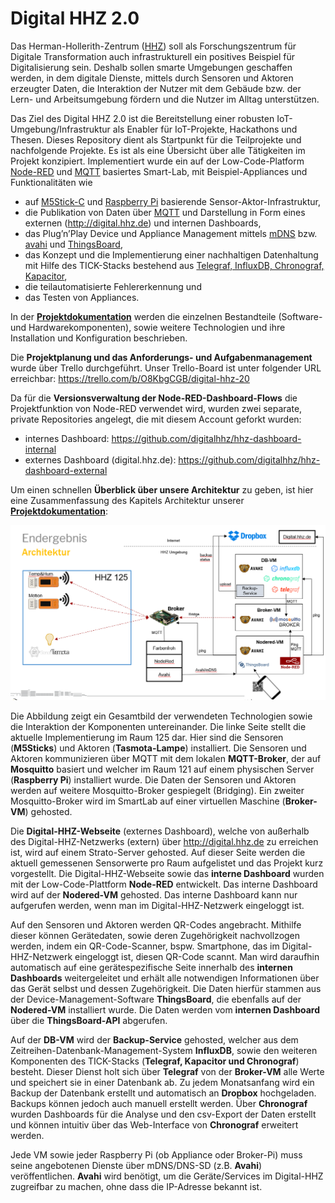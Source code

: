 # Digital HHZ 2.0

Das Herman-Hollerith-Zentrum ([HHZ](https://www.hhz.de)) soll als Forschungszentrum für Digitale Transformation auch infrastrukturell ein positives Beispiel für Digitalisierung sein. 
Deshalb sollen smarte Umgebungen geschaffen werden, in dem digitale Dienste, mittels durch Sensoren und Aktoren erzeugter Daten, die Interaktion der Nutzer mit dem Gebäude bzw. der Lern- und Arbeitsumgebung fördern und die Nutzer im Alltag unterstützen.  

Das Ziel des Digital HHZ 2.0 ist die Bereitstellung einer robusten IoT-Umgebung/Infrastruktur als Enabler für IoT-Projekte, Hackathons und Thesen. 
Dieses Repository dient als Startpunkt für die Teilprojekte und nachfolgende Projekte. 
Es ist als eine Übersicht über alle Tätigkeiten im Projekt konzipiert.
Implementiert wurde ein auf der Low-Code-Platform [Node-RED](https://nodered.org/) und [MQTT](https://mqtt.org/) basiertes Smart-Lab, mit Beispiel-Appliances und Funktionalitäten wie 
* auf [M5Stick-C](https://m5stack.com/products/stick-c) und [Raspberry Pi](https://www.raspberrypi.org/) basierende Sensor-Aktor-Infrastruktur,
* die Publikation von Daten über [MQTT](https://mqtt.org/) und Darstellung in Form eines externen (http://digital.hhz.de) und internen Dashboards, 
* das Plug’n’Play Device und Appliance Management mittels [mDNS](http://www.multicastdns.org/) bzw. [avahi](https://www.avahi.org/) und [ThingsBoard](https://thingsboard.io/), 
* das Konzept und die Implementierung einer nachhaltigen Datenhaltung mit Hilfe des TICK-Stacks bestehend aus [Telegraf, InfluxDB, Chronograf, Kapacitor](https://www.influxdata.com/products/influxdb-overview/), 
* die teilautomatisierte Fehlererkennung und 
* das Testen von Appliances. 

In der [**Projektdokumentation**](/Gesamtdokumentation_DigitalHHZ2.0.pdf) werden die einzelnen Bestandteile (Software- und Hardwarekomponenten), sowie weitere Technologien und ihre Installation und Konfiguration beschrieben.

Die **Projektplanung und das Anforderungs- und Aufgabenmanagement** wurde über Trello durchgeführt. Unser Trello-Board ist unter folgender URL erreichbar:
https://trello.com/b/O8KbgCGB/digital-hhz-20

Da für die **Versionsverwaltung der Node-RED-Dashboard-Flows** die Projektfunktion von Node-RED verwendet wird, wurden zwei separate, private Repositories angelegt, die mit diesem Account geforkt wurden:

* internes Dashboard: https://github.com/digitalhhz/hhz-dashboard-internal
* externes Dashboard (digital.hhz.de): https://github.com/digitalhhz/hhz-dashboard-external

Um einen schnellen **Überblick über unsere Architektur** zu geben, ist hier eine Zusammenfassung des Kapitels Architektur unserer [**Projektdokumentation**](/Gesamtdokumentation_DigitalHHZ2.0.pdf):

![Abbildung 1 Digital HHZ Architekturbild](/Architekturbild.png)

Die Abbildung zeigt ein Gesamtbild der verwendeten Technologien sowie die Interaktion der Komponenten untereinander. Die linke Seite stellt die aktuelle Implementierung im Raum 125 dar. Hier sind die Sensoren (**M5Sticks**) und Aktoren (**Tasmota-Lampe**) installiert. Die Sensoren und Aktoren kommunizieren über MQTT mit dem lokalen **MQTT-Broker**, der auf **Mosquitto** basiert und welcher im Raum 121 auf einem physischen Server (**Raspberry Pi**) installiert wurde. Die Daten der Sensoren und Aktoren werden auf weitere Mosquitto-Broker gespiegelt (Bridging). Ein zweiter Mosquitto-Broker wird im SmartLab auf einer virtuellen Maschine (**Broker-VM**) gehosted.

Die **Digital-HHZ-Webseite** (externes Dashboard), welche von außerhalb des Digital-HHZ-Netzwerks (extern) über http://digital.hhz.de zu erreichen ist, wird auf einem Strato-Server gehosted. Auf dieser Seite werden die aktuell gemessenen Sensorwerte pro Raum aufgelistet und das Projekt kurz vorgestellt. Die Digital-HHZ-Webseite sowie das **interne Dashboard** wurden mit der Low-Code-Plattform **Node-RED** entwickelt. Das interne Dashboard wird auf der **Nodered-VM** gehosted. Das interne Dashboard kann nur aufgerufen werden, wenn man im Digital-HHZ-Netzwerk eingeloggt ist.

Auf den Sensoren und Aktoren werden QR-Codes angebracht. Mithilfe dieser können Gerätedaten, sowie deren Zugehörigkeit nachvollzogen werden, indem ein QR-Code-Scanner, bspw. Smartphone, das im Digital-HHZ-Netzwerk eingeloggt ist, diesen QR-Code scannt. Man wird daraufhin automatisch auf eine gerätespezifische Seite innerhalb des **internen Dashboards** weitergeleitet und erhält alle notwendigen Informationen über das Gerät selbst und dessen Zugehörigkeit. Die Daten hierfür stammen aus der Device-Management-Software **ThingsBoard**, die ebenfalls auf der **Nodered-VM** installiert wurde. Die Daten werden vom **internen Dashboard** über die **ThingsBoard-API** abgerufen.

Auf der **DB-VM** wird der **Backup-Service** gehosted, welcher aus dem Zeitreihen-Datenbank-Management-System **InfluxDB**, sowie den weiteren Komponenten des TICK-Stacks (**Telegraf, Kapacitor und Chronograf**) besteht. Dieser Dienst holt sich über **Telegraf** von der **Broker-VM** alle Werte und speichert sie in einer Datenbank ab. Zu jedem Monatsanfang wird ein Backup der Datenbank erstellt und automatisch an **Dropbox** hochgeladen. Backups können jedoch auch manuell erstellt werden. Über **Chronograf** wurden Dashboards für die Analyse und den csv-Export der Daten erstellt und können intuitiv über das Web-Interface von **Chronograf** erweitert werden.

Jede VM sowie jeder Raspberry Pi (ob Appliance oder Broker-Pi) muss seine angebotenen Dienste über mDNS/DNS-SD (z.B. **Avahi**) veröffentlichen. **Avahi** wird benötigt, um die Geräte/Services im Digital-HHZ zugreifbar zu machen, ohne dass die IP-Adresse bekannt ist.
